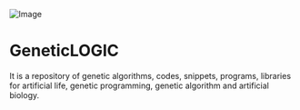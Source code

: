 ![Image](https://media2.giphy.com/media/KkW2YSK0MdsD6/source.gif)

# GeneticLOGIC

It is a repository of genetic algorithms, codes, snippets, programs, libraries for artificial life, genetic programming, genetic algorithm and artificial biology.
